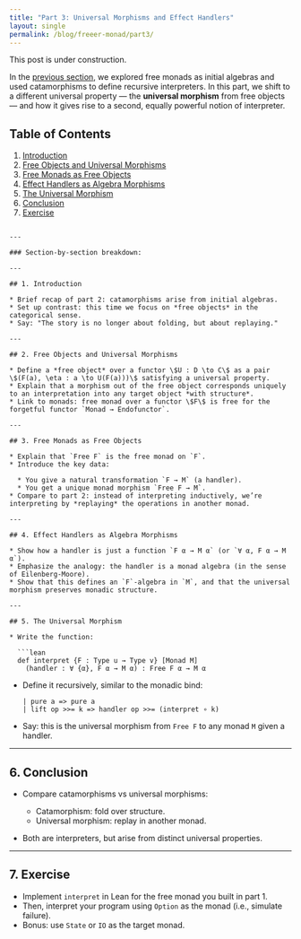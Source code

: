 ```yaml
---
title: "Part 3: Universal Morphisms and Effect Handlers"
layout: single
permalink: /blog/freeer-monad/part3/
---
```


This post is under construction.

In the [previous section](/blog/freeer-monad/part2/), we explored free monads as initial algebras and used catamorphisms to define recursive interpreters. In this part, we shift to a different universal property — the **universal morphism** from free objects — and how it gives rise to a second, equally powerful notion of interpreter.

<!-- vscode-markdown-toc -->
## Table of Contents

1. [Introduction](#Introduction)
2. [Free Objects and Universal Morphisms](#Universal)
3. [Free Monads as Free Objects](#FreeMonadAsFreeObject)
4. [Effect Handlers as Algebra Morphisms](#Handlers)
5. [The Universal Morphism](#UnivMorphism)
6. [Conclusion](#Conclusion)
7. [Exercise](#Exercise)
<!-- /vscode-markdown-toc -->
```

---

### Section-by-section breakdown:

---

## 1. Introduction

* Brief recap of part 2: catamorphisms arise from initial algebras.
* Set up contrast: this time we focus on *free objects* in the categorical sense.
* Say: "The story is no longer about folding, but about replaying."

---

## 2. Free Objects and Universal Morphisms

* Define a *free object* over a functor \$U : D \to C\$ as a pair \$(F(a), \eta : a \to U(F(a)))\$ satisfying a universal property.
* Explain that a morphism out of the free object corresponds uniquely to an interpretation into any target object *with structure*.
* Link to monads: free monad over a functor \$F\$ is free for the forgetful functor `Monad → Endofunctor`.

---

## 3. Free Monads as Free Objects

* Explain that `Free F` is the free monad on `F`.
* Introduce the key data:

  * You give a natural transformation `F → M` (a handler).
  * You get a unique monad morphism `Free F → M`.
* Compare to part 2: instead of interpreting inductively, we’re interpreting by *replaying* the operations in another monad.

---

## 4. Effect Handlers as Algebra Morphisms

* Show how a handler is just a function `F α → M α` (or `∀ α, F α → M α`).
* Emphasize the analogy: the handler is a monad algebra (in the sense of Eilenberg-Moore).
* Show that this defines an `F`-algebra in `M`, and that the universal morphism preserves monadic structure.

---

## 5. The Universal Morphism

* Write the function:

  ```lean
  def interpret {F : Type u → Type v} [Monad M]
    (handler : ∀ {α}, F α → M α) : Free F α → M α
  ```
* Define it recursively, similar to the monadic bind:

  ```lean
  | pure a => pure a
  | lift op >>= k => handler op >>= (interpret ∘ k)
  ```
* Say: this is the universal morphism from `Free F` to any monad `M` given a handler.

---

## 6. Conclusion

* Compare catamorphisms vs universal morphisms:

  * Catamorphism: fold over structure.
  * Universal morphism: replay in another monad.
* Both are interpreters, but arise from distinct universal properties.

---

## 7. Exercise

* Implement `interpret` in Lean for the free monad you built in part 1.
* Then, interpret your program using `Option` as the monad (i.e., simulate failure).
* Bonus: use `State` or `IO` as the target monad.
